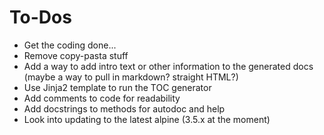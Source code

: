 # To-Dos
-   Get the coding done...
-   Remove copy-pasta stuff
-   Add a way to add intro text or other information to the generated docs (maybe a way to pull in markdown? straight HTML?)
-   Use Jinja2 template to run the TOC generator
-   Add comments to code for readability
-   Add docstrings to methods for autodoc and help
-   Look into updating to the latest alpine (3.5.x at the moment)
